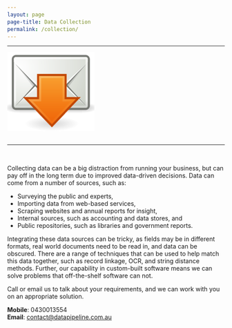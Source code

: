 ```yaml
---
layout: page
page-title: Data Collection
permalink: /collection/
---
```

<hr>

<div class="centered">
<img src="/images/integrate.png" style="padding-bottom: 1em">
</div>

<hr>

<br>

Collecting data can be a big distraction from running your business, but can pay off in the long term due to improved data-driven decisions.
Data can come from a number of sources, such as:

* Surveying the public and experts,
* Importing data from web-based services,
* Scraping websites and annual reports for insight,
* Internal sources, such as accounting and data stores, and
* Public repositories, such as libraries and government reports.

Integrating these data sources can be tricky, as fields may be in different formats, real world documents need to be read in, and data can be obscured.
There are a range of techniques that can be used to help match this data together, such as record linkage, OCR, and string distance methods.
Further, our capability in custom-built software means we can solve problems that off-the-shelf software can not.

Call or email us to talk about your requirements, and we can work with you on an appropriate solution.


**Mobile**: 0430013554
<br>
**Email**: contact@datapipeline.com.au
